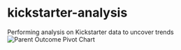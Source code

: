 # kickstarter-analysis
Performing analysis on Kickstarter data to uncover trends
![Parent Outcome Pivot Chart](https://user-images.githubusercontent.com/108296899/179984613-040a87b5-9c03-4269-93b7-df7b08a17c76.png)

